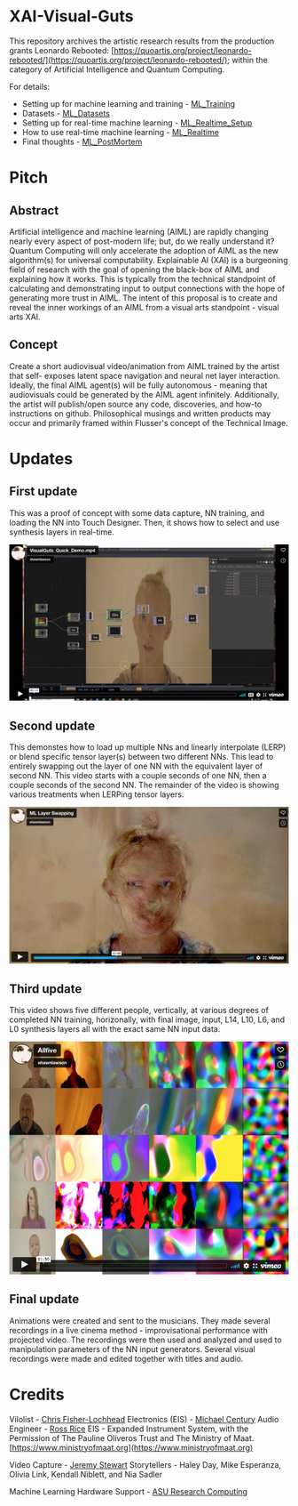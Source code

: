 # XAI-Visual-Guts
 
This repository archives the artistic research results from the production grants Leonardo Rebooted: [https://quoartis.org/project/leonardo-rebooted/](https://quoartis.org/project/leonardo-rebooted/); within the category of Artificial Intelligence and Quantum Computing.

For details:  
- Setting up for machine learning and training - [ML_Training](./ML_Training.md)
- Datasets - [ML_Datasets](./ML_Datasets.md)
- Setting up for real-time machine learning  - [ML_Realtime_Setup](./ML_Realtime_Setup.md)
- How to use real-time machine learning  - [ML_Realtime](./ML_Realtime.md)
- Final thoughts - [ML_PostMortem](./ML_PostMortem)

# Pitch

## Abstract
Artificial intelligence and machine learning (AIML) are rapidly changing nearly every aspect of post-modern life; but, do we really understand it? Quantum Computing will only accelerate the adoption of AIML as the new algorithm(s) for universal computability. Explainable AI (XAI) is a burgeoning field of research with the goal of opening the black-box of AIML and explaining how it works. This is typically from the technical standpoint of calculating and demonstrating input to output connections with the hope of generating more trust in AIML. The intent of this proposal is to create and reveal the inner workings of an AIML from a visual arts standpoint - visual arts XAI.

## Concept
Create a short audiovisual video/animation from AIML trained by the artist that self- exposes latent space navigation and neural net layer interaction. Ideally, the final AIML agent(s) will be fully autonomous - meaning that audiovisuals could be generated by the AIML agent infinitely. Additionally, the artist will publish/open source any code, discoveries, and how-to instructions on github. Philosophical musings and written products may occur and primarily framed within Flusser's concept of the Technical Image.



# Updates

## First update

This was a proof of concept with some data capture, NN training, and loading the NN into Touch Designer. Then, it shows how to select and use synthesis layers in real-time.

[![Demo of real-time Stylegan 3](./Images/XAI_First_Update.png)](https://vimeo.com/728939660 "Demo of real-time Stylegan 3")


## Second update

This demonstes how to load up multiple NNs and linearly interpolate (LERP) or blend specific tensor layer(s) between two different NNs. This lead to entirely swapping out the layer of one NN with the equivalent layer of second NN. This video starts with a couple seconds of one NN, then a couple seconds of the second NN. The remainder of the video is showing various treatments when LERPing tensor layers.

[![Swapping tensor layers in real-time between two NNs](./Images/ML_LayerSwap.png)](https://vimeo.com/728940929 "Swapping tensor layers in real-time between two NNs")




## Third update

This video shows five different people, vertically, at various degrees of completed NN training, horizonally, with final image, input, L14, L10, L6, and L0 synthesis layers all with the exact same NN input data.

[![Layer states of machine learning in training](./Images/all_five.PNG)](https://vimeo.com/727455868 "Layer states of machine learning in training")




## Final update

Animations were created and sent to the musicians. They made several recordings in a live cinema method - improvisational performance with projected video. The recordings were then used and analyzed and used to manipulation parameters of the NN input generators. Several visual recordings were made and edited together with titles and audio.




# Credits

Vilolist - [Chris Fisher-Lochhead](http://cflmusic.com)
Electronics (EIS) - [Michael Century](http://nextcentury.ca)
Audio Engineer - [Ross Rice](https://feistyfishrr.wixsite.com/rossarice)
EIS - Expanded Instrument System, with the Permission of The Pauline Oliveros Trust and The Ministry of Maat. [https://www.ministryofmaat.org](https://www.ministryofmaat.org)

Video Capture - [Jeremy Stewart](https://blindelephants.co)
Storytellers  -  Haley Day, Mike Esperanza, Olivia Link, Kendall Niblett, and Nia Sadler

Machine Learning Hardware Support - [ASU Research Computing](https://cores.research.asu.edu/research-computing/about)
